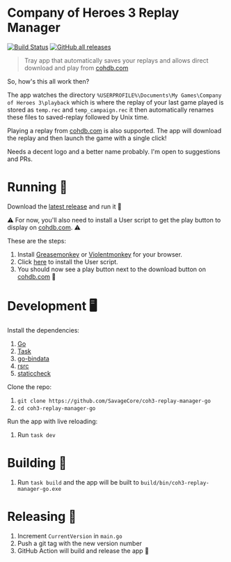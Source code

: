 # Company of Heroes 3 Replay Manager

[![Build Status](https://github.com/SavageCore/coh3-replay-manager-go/actions/workflows/ci.yml/badge.svg?style=for-the-badge)](https://github.com/SavageCore/coh3-replay-manager-go/actions/workflows/ci.yml)
[![GitHub all releases](https://img.shields.io/github/downloads/SavageCore/coh3-replay-manager-go/total?style=flat)](https://github.com/SavageCore/coh3-replay-manager-go/releases/latest)

> Tray app that automatically saves your replays and allows direct download and
> play from [cohdb.com](https://cohdb.com/)

So, how's this all work then?

The app watches the directory
`%USERPROFILE%\Documents\My Games\Company of Heroes 3\playback` which is where
the replay of your last game played is stored as `temp.rec` and
`temp_campaign.rec` it then automatically renames these files to saved-replay
followed by Unix time.

Playing a replay from [cohdb.com](https://cohdb.com/) is also supported. The app
will download the replay and then launch the game with a single click!

Needs a decent logo and a better name probably. I'm open to suggestions and PRs.

# Running 🏃

Download the
[latest release](https://github.com/SavageCore/coh3-replay-manager-go/releases/latest)
and run it 🚀

⚠️ For now, you'll also need to install a User script to get the play button to
display on [cohdb.com](https://cohdb.com/). ⚠️

These are the steps:

1. Install [Greasemonkey](https://www.greasespot.net/) or
   [Violentmonkey](https://violentmonkey.github.io/get-it/) for your browser.
2. Click
   [here](https://cdn.jsdelivr.net/gh/SavageCore/coh3-replay-manager-go/userscript/src/coh3-replay-manager-go.user.js)
   to install the User script.
3. You should now see a play button next to the download button on
   [cohdb.com](https://cohdb.com/) 🎉

# Development 🖥️

Install the dependencies:

1. [Go](https://go.dev/doc/install)
1. [Task](https://taskfile.dev/)
1. [go-bindata](https://github.com/go-bindata/go-bindata)
1. [rsrc](https://github.com/akavel/rsrc)
1. [staticcheck](https://staticcheck.io/docs/getting-started/)

Clone the repo:

1. `git clone https://github.com/SavageCore/coh3-replay-manager-go`
1. `cd coh3-replay-manager-go`

Run the app with live reloading:

1. Run `task dev`

# Building 🚧

1. Run `task build` and the app will be built to `build/bin/coh3-replay-manager-go.exe`

# Releasing 🚀

1. Increment `CurrentVersion` in `main.go`
2. Push a git tag with the new version number
3. GitHub Action will build and release the app 🎉
